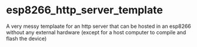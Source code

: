 # esp8266_http_server_template
A very messy templaate for an http server that can be hosted in an esp8266 without any external hardware (except for a host computer to compile and flash the device)
